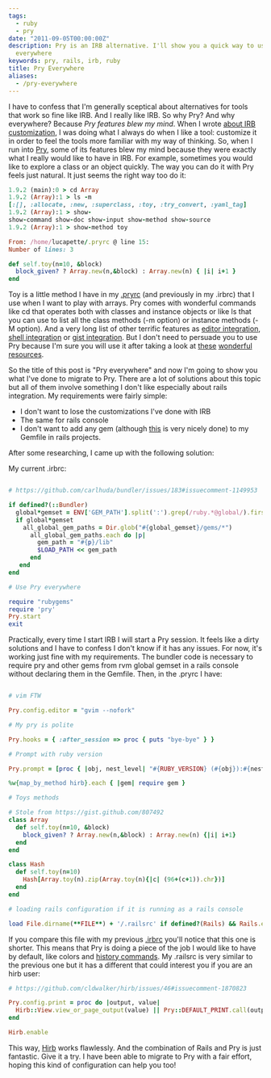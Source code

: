 ```yaml
---
tags:
  - ruby
  - pry
date: "2011-09-05T00:00:00Z"
description: Pry is an IRB alternative. I'll show you a quick way to use pry
  everywhere
keywords: pry, rails, irb, ruby
title: Pry Everywhere
aliases:
  - /pry-everywhere
---
```


I have to confess that I'm generally sceptical about alternatives for tools
that work so fine like IRB. And I really like IRB. So why Pry? And why
everywhere? Because _Pry features blew my mind_. When I wrote [about IRB
customization](/why-you-should-spend-some-time-configuring-irb), I was
doing what I always do when I like a tool: customize it in order to feel the
tools more familiar with my way of thinking. So, when I run into
[Pry](http://pry.github.com/), some of its features blew my mind because they
were exactly what I really would like to have in IRB. For example, sometimes
you would like to explore a class or an object quickly. The way you can do it
with Pry feels just natural. It just seems the right way too do it:

```ruby
1.9.2 (main):0 > cd Array
1.9.2 (Array):1 > ls -m
[:[], :allocate, :new, :superclass, :toy, :try_convert, :yaml_tag]
1.9.2 (Array):1 > show-
show-command show-doc show-input show-method show-source
1.9.2 (Array):1 > show-method toy

From: /home/lucapette/.pryrc @ line 15:
Number of lines: 3

def self.toy(n=10, &block)
  block_given? ? Array.new(n,&block) : Array.new(n) { |i| i+1 }
end
```

Toy is a little method I have in my
[.pryrc](https://github.com/lucapette/dotfiles/blob/master/pryrc) (and
previously in my .irbrc) that I use when I want to play with arrays. Pry comes
with wonderful commands like cd that operates both with classes and instance
objects or like ls that you can use to list all the class methods (-m option)
or instance methods (-M option). And a very long list of other terrific
features as [editor
integration](https://github.com/pry/pry/wiki/Editor-integration), [shell
integration](https://github.com/pry/pry/wiki/Shell-Integration) or [gist
integration](http://rdoc.info/github/banister/pry/master/file/README.markdown#Gist_integration).
But I don't need to persuade you to use Pry because I'm sure you will use it
after taking a look at [these](https://github.com/pry/pry/wiki)
[wonderful](http://vimeo.com/26391171)
[resources](http://railscasts.com/episodes/280-pry-with-rails).

So the title of this post is "Pry everywhere" and now I'm going to show you what
I've done to migrate to Pry. There are a lot of solutions about this topic but
all of them involve something I don't like especially about rails integration.
My requirements were fairly simple:

- I don't want to lose the customizations I've done with IRB
- The same for rails console
- I don't want to add any gem (although
  [this](https://github.com/rweng/pry-rails) is very nicely done) to my Gemfile
  in rails projects.

After some researching, I came up with the following solution:

My current .irbrc:

```ruby

# https://github.com/carlhuda/bundler/issues/183#issuecomment-1149953

if defined?(::Bundler)
  global*gemset = ENV['GEM_PATH'].split(':').grep(/ruby.*@global/).first
  if global*gemset
    all_global_gem_paths = Dir.glob("#{global_gemset}/gems/*")
      all_global_gem_paths.each do |p|
        gem_path = "#{p}/lib"
        $LOAD_PATH << gem_path
      end
   end
end

# Use Pry everywhere

require "rubygems"
require 'pry'
Pry.start
exit
```

Practically, every time I start IRB I will start a Pry session. It feels like a
dirty solutions and I have to confess I don't know if it has any issues. For
now, it's working just fine with my requirements. The bundler code is necessary
to require pry and other gems from rvm global gemset in a rails console without
declaring them in the Gemfile. Then, in the .pryrc I have:

```ruby

# vim FTW

Pry.config.editor = "gvim --nofork"

# My pry is polite

Pry.hooks = { :after_session => proc { puts "bye-bye" } }

# Prompt with ruby version

Pry.prompt = [proc { |obj, nest_level| "#{RUBY_VERSION} (#{obj}):#{nest_level} > " }, proc { |obj, nest_level| "#{RUBY_VERSION} (#{obj}):#{nest_level} * " }]

%w{map_by_method hirb}.each { |gem| require gem }

# Toys methods

# Stole from https://gist.github.com/807492
class Array
  def self.toy(n=10, &block)
    block_given? ? Array.new(n,&block) : Array.new(n) {|i| i+1}
  end
end

class Hash
  def self.toy(n=10)
    Hash[Array.toy(n).zip(Array.toy(n){|c| (96+(c+1)).chr})]
  end
end

# loading rails configuration if it is running as a rails console

load File.dirname(**FILE**) + '/.railsrc' if defined?(Rails) && Rails.env

```

If you compare this file with my previous
[.irbrc](https://github.com/lucapette/dotfiles/blob/80eade149f8d6b93b5446efd03606690b4e74ca6/irbrc)
you'll notice that this one is shorter. This means that Pry is doing a piece
of the job I would like to have by default, like colors and [history
commands](https://github.com/pry/pry/wiki/History). My .railsrc is very
similar to the previous one but it has a different that could interest you if
you are an hirb user:

```ruby
# https://github.com/cldwalker/hirb/issues/46#issuecomment-1870823

Pry.config.print = proc do |output, value|
  Hirb::View.view_or_page_output(value) || Pry::DEFAULT_PRINT.call(output, value)
end

Hirb.enable
```

This way, [Hirb](https://github.com/cldwalker/hirb) works flawlessly. And the
combination of Rails and Pry is just fantastic. Give it a try. I have been able
to migrate to Pry with a fair effort, hoping this kind of configuration can help
you too!
